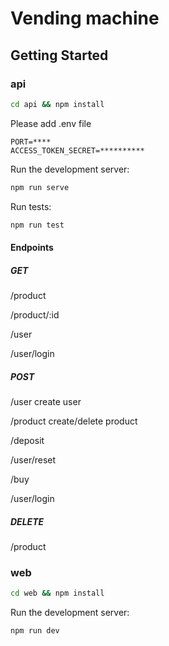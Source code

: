 # Vending machine


## Getting Started

### api
```bash
cd api && npm install
```

Please add .env file

```
PORT=****
ACCESS_TOKEN_SECRET=**********
```

Run the development server:

```bash
npm run serve
```

Run tests:

```bash
npm run test
```

#### Endpoints
##### GET

/product

/product/:id

/user

/user/login

##### POST

/user create user

/product create/delete product

/deposit 

/user/reset

/buy

/user/login

##### DELETE
/product

### web
```bash
cd web && npm install
```

Run the development server:

```bash
npm run dev
```
